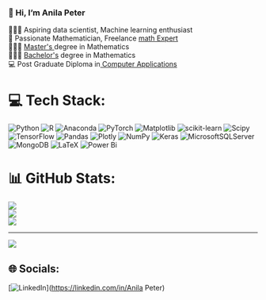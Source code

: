 ### 👋 Hi, I’m Anila Peter

👩🏽‍💻 Aspiring data scientist, Machine learning enthusiast<br/>
🧮 Passionate Mathematician, Freelance [math Expert](https://drive.google.com/file/d/1NNdgjk05JR8heDVEkq1hIswHGyZWcun7/view?usp=sharing)<br/>
👩🏽‍🎓 [Master's ](https://drive.google.com/file/d/1F8LRzUOWC8fjyAyyJhb-2R5QWHJ6_SyF/view?usp=sharing) degree in Mathematics<br/>
👩🏽‍🎓 [Bachelor's](https://drive.google.com/file/d/1EGOmfVsMjiSmf_w0PnqbVTeKaUwC1E7P/view?usp=sharing)  degree in Mathematics<br/>
💻 Post Graduate Diploma in[ Computer Applications](https://drive.google.com/file/d/1EaJwLX4Woe4g2apQ4lJJ-ZLN-CRG9nNQ/view?usp=sharing)<br/>

# 💻 Tech Stack:
![Python](https://img.shields.io/badge/python-3670A0?style=for-the-badge&logo=python&logoColor=ffdd54) ![R](https://img.shields.io/badge/r-%23276DC3.svg?style=for-the-badge&logo=r&logoColor=white) ![Anaconda](https://img.shields.io/badge/Anaconda-%2344A833.svg?style=for-the-badge&logo=anaconda&logoColor=white) ![PyTorch](https://img.shields.io/badge/PyTorch-%23EE4C2C.svg?style=for-the-badge&logo=PyTorch&logoColor=white) ![Matplotlib](https://img.shields.io/badge/Matplotlib-%23ffffff.svg?style=for-the-badge&logo=Matplotlib&logoColor=black) ![scikit-learn](https://img.shields.io/badge/scikit--learn-%23F7931E.svg?style=for-the-badge&logo=scikit-learn&logoColor=white) ![Scipy](https://img.shields.io/badge/SciPy-%230C55A5.svg?style=for-the-badge&logo=scipy&logoColor=%white) ![TensorFlow](https://img.shields.io/badge/TensorFlow-%23FF6F00.svg?style=for-the-badge&logo=TensorFlow&logoColor=white) ![Pandas](https://img.shields.io/badge/pandas-%23150458.svg?style=for-the-badge&logo=pandas&logoColor=white) ![Plotly](https://img.shields.io/badge/Plotly-%233F4F75.svg?style=for-the-badge&logo=plotly&logoColor=white) ![NumPy](https://img.shields.io/badge/numpy-%23013243.svg?style=for-the-badge&logo=numpy&logoColor=white) ![Keras](https://img.shields.io/badge/Keras-%23D00000.svg?style=for-the-badge&logo=Keras&logoColor=white) ![MicrosoftSQLServer](https://img.shields.io/badge/Microsoft%20SQL%20Server-CC2927?style=for-the-badge&logo=microsoft%20sql%20server&logoColor=white) ![MongoDB](https://img.shields.io/badge/MongoDB-%234ea94b.svg?style=for-the-badge&logo=mongodb&logoColor=white) ![LaTeX](https://img.shields.io/badge/latex-%23008080.svg?style=for-the-badge&logo=latex&logoColor=white) ![Power Bi](https://img.shields.io/badge/power_bi-F2C811?style=for-the-badge&logo=powerbi&logoColor=black)
# 📊 GitHub Stats:
![](https://github-readme-stats.vercel.app/api?username=AnilaPeter&theme=dark&hide_border=false&include_all_commits=false&count_private=false)<br/>
![](https://github-readme-streak-stats.herokuapp.com/?user=AnilaPeter&theme=dark&hide_border=false)<br/>
![](https://github-readme-stats.vercel.app/api/top-langs/?username=AnilaPeter&theme=dark&hide_border=false&include_all_commits=false&count_private=false&layout=compact)

---
[![](https://visitcount.itsvg.in/api?id=AnilaPeter&icon=0&color=0)](https://visitcount.itsvg.in)
## 🌐 Socials:
[![LinkedIn](https://img.shields.io/badge/LinkedIn-%230077B5.svg?logo=linkedin&logoColor=white)](https://linkedin.com/in/Anila Peter) 

